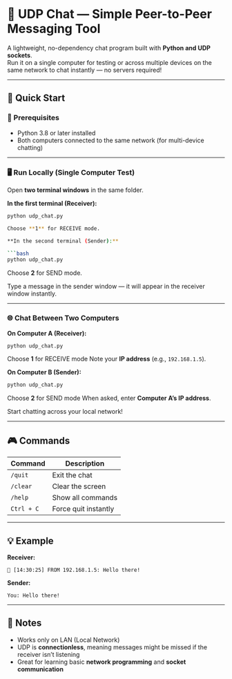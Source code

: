 # 💬 UDP Chat — Simple Peer-to-Peer Messaging Tool

A lightweight, no-dependency chat program built with **Python and UDP sockets**.  
Run it on a single computer for testing or across multiple devices on the same network to chat instantly — no servers required!

---

## 🚀 Quick Start

### 🧩 Prerequisites
- Python 3.8 or later installed
- Both computers connected to the same network (for multi-device chatting)

---

### 🖥️ Run Locally (Single Computer Test)

Open **two terminal windows** in the same folder.

**In the first terminal (Receiver):**
```bash
python udp_chat.py

Choose **1** for RECEIVE mode.

**In the second terminal (Sender):**

```bash
python udp_chat.py
```

Choose **2** for SEND mode.

Type a message in the sender window — it will appear in the receiver window instantly.

---

### 🌐 Chat Between Two Computers

**On Computer A (Receiver):**

```bash
python udp_chat.py
```

Choose **1** for RECEIVE mode
Note your **IP address** (e.g., `192.168.1.5`).

**On Computer B (Sender):**

```bash
python udp_chat.py
```

Choose **2** for SEND mode
When asked, enter **Computer A’s IP address**.

Start chatting across your local network!

---

## 🎮 Commands

| Command    | Description          |
| ---------- | -------------------- |
| `/quit`    | Exit the chat        |
| `/clear`   | Clear the screen     |
| `/help`    | Show all commands    |
| `Ctrl + C` | Force quit instantly |

---

## 💡 Example

**Receiver:**

```
📩 [14:30:25] FROM 192.168.1.5: Hello there!
```

**Sender:**

```
You: Hello there!
```

---

## 🧠 Notes

* Works only on LAN (Local Network)
* UDP is **connectionless**, meaning messages might be missed if the receiver isn’t listening
* Great for learning basic **network programming** and **socket communication**

